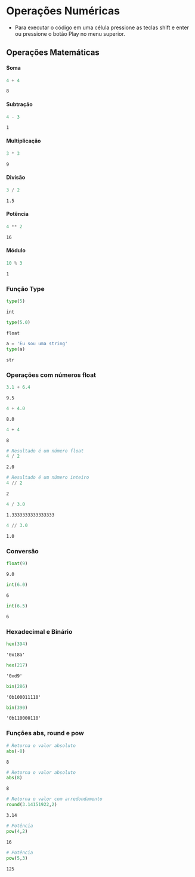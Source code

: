 # Operações Numéricas 

* Para executar o código em uma célula pressione as teclas shift e enter ou pressione o botão Play no menu superior.

## Operações Matemáticas

#### Soma


```python
4 + 4
```




    8



#### Subtração


```python
4 - 3
```




    1



#### Multiplicação


```python
3 * 3
```




    9



#### Divisão


```python
3 / 2
```




    1.5



#### Potência


```python
4 ** 2  
```




    16



#### Módulo


```python
10 % 3  
```




    1



### Função Type


```python
type(5)
```




    int




```python
type(5.0)
```




    float




```python
a = 'Eu sou uma string'
type(a)
```




    str



### Operações com números float


```python
3.1 + 6.4
```




    9.5




```python
4 + 4.0
```




    8.0




```python
4 + 4
```




    8




```python
# Resultado é um número float
4 / 2
```




    2.0




```python
# Resultado é um número inteiro
4 // 2
```




    2




```python
4 / 3.0
```




    1.3333333333333333




```python
4 // 3.0
```




    1.0



### Conversão


```python
float(9)
```




    9.0




```python
int(6.0)
```




    6




```python
int(6.5)
```




    6



### Hexadecimal e Binário


```python
hex(394)
```




    '0x18a'




```python
hex(217)
```




    '0xd9'




```python
bin(286)
```




    '0b100011110'




```python
bin(390)
```




    '0b110000110'



### Funções abs, round e pow


```python
# Retorna o valor absoluto
abs(-8)
```




    8




```python
# Retorna o valor absoluto
abs(8)
```




    8




```python
# Retorna o valor com arredondamento
round(3.14151922,2)
```




    3.14




```python
# Potência
pow(4,2)
```




    16




```python
# Potência
pow(5,3)
```




    125


